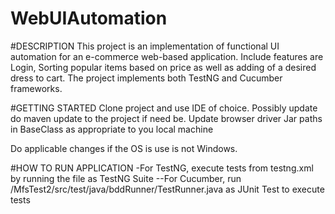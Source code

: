 # WebUIAutomation

#DESCRIPTION
This project is an implementation of functional UI automation for an e-commerce web-based application. Include features are Login, Sorting popular items based on price as well as adding of a desired dress to cart.
The project implements both TestNG and Cucumber frameworks. 

#GETTING STARTED
Clone project and use IDE of choice. Possibly update do maven update to the project if need be.
Update browser driver Jar paths in BaseClass as appropriate to you local machine

Do applicable changes if the OS is use is not Windows.

#HOW TO RUN APPLICATION
-For TestNG, execute tests from testng.xml by running the file as TestNG Suite
--For Cucumber, run /MfsTest2/src/test/java/bddRunner/TestRunner.java as JUnit Test to execute tests
